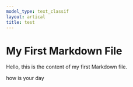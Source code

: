 ```yaml
---
model_type: text_classif
layout: artical
title: test
---
```


# My First Markdown File

Hello, this is the content of my first Markdown file.

how is your day